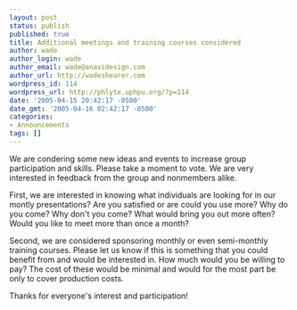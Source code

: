 ```yaml
---
layout: post
status: publish
published: true
title: Additional meetings and training courses considered
author: wade
author_login: wade
author_email: wade@anavidesign.com
author_url: http://wadeshearer.com
wordpress_id: 114
wordpress_url: http://phlyte.uphpu.org/?p=114
date: '2005-04-15 20:42:17 -0500'
date_gmt: '2005-04-16 02:42:17 -0500'
categories:
- Announcements
tags: []
---
```

<p>We are condering some new ideas and events to increase group participation and skills. Please take a moment to vote.  We are very interested in feedback from the group and nonmembers alike.</p>
<p>First, we are interested in knowing what individuals are looking for in our montly presentations? Are you satisfied or are could you use more? Why do you come? Why don't you come? What would bring you out more often? Would you like to meet more than once a month?</p>
<p>Second, we are considered sponsoring monthly or even semi-monthly training courses. Please let us know if this is something that you could benefit from and would be interested in. How much would you be willing to pay? The cost of these would be minimal and would for the most part be only to cover production costs.</p>
<p>Thanks for everyone's interest and participation!</p>
